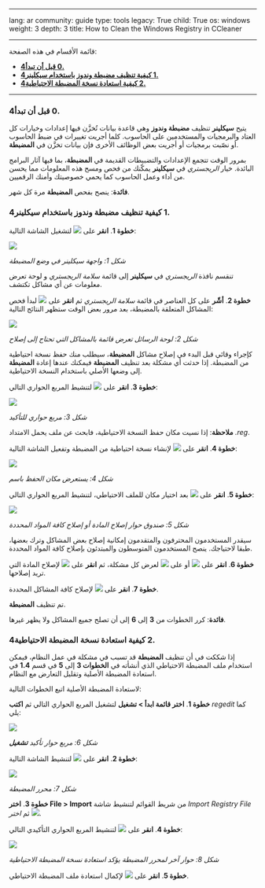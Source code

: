 

---

lang: ar
community: guide
type: tools
legacy: True
child: True
os: windows
weight: 3
depth: 3
title: How to Clean the Windows Registry in CCleaner

---

قائمة الأقسام في هذه الصفحة:

- [**4‏.0 قبل أن تبدأ**](#4.0)
- [**4‏.1 كيفية تنظيف مضبطة وندوز باستخدام سيكلينر**](#4.1)
- [**4‏.2 كيفية استعادة نسخة المضبطة الاحتياطية**](#4.2)

----

<a name="4.0"></a>
### 4‏.0 قبل أن تبدأ ###

يتيح **سيكلينر** تنظيف **مضبطة وندوز** وهي قاعدة بيانات تُخزَّن فيها إعدادات وخيارات كل العتاد والبرمجيات والمستخدمين على الحاسوب. كلما أجريت تغييرات في ضبط الحاسوب أو نصّبت برمجيات أو أجريت بعض الوظائف الأخرى فإن بيانات تخزَّن في **المضبطة**.

بمرور الوقت تتجمع الإعدادات والتضبيطات القديمة في **المضبطة**، بما فيها آثار البرامج البائدة. خيار *الريجستري* في **سيكلينر** يمكّنك من فحص ومسح هذه المعلومات مما يحسن من أداء وعمل الحاسوب كما يحمي خصوصيتك وأمنك الرقميين.

**فائدة**: ينصح بفحص **المضبطة** مرة كل شهر.


<a name="4.1"></a>
### 4‏.1 كيفية تنظيف مضبطة وندوز باستخدام سيكلينر ###

**خطوة 1**. **انقر** على ![](/sbox/screen/ccleaner-ar/50.png) لتشغيل الشاشة التالية:

![](/sbox/screen/ccleaner-ar/51.png)

*شكل 1: واجهة سيكلينر في وضع المضبطة*

تنقسم نافذة *الريجستري* في **سيكلينر** إلى قائمة *سلامة الريجستري* و لوحة تعرض معلومات عن أي مشاكل تكتشف.

**خطوة 2**. **أشّر** على كل العناصر في قائمة *سلامة الريجستري* ثم **انقر** على ![](/sbox/screen/ccleaner-ar/53.png) لبدأ فحص المشاكل المتعلقة بالمضبطة، بعد مرور بعض الوقت ستظهر النتائج التالية:

![](/sbox/screen/ccleaner-ar/54.png)

*شكل 2: لوحة الرسائل تعرض قائمة بالمشاكل التي تحتاج إلى إصلاح*

كإجراء وقائي قبل البدء في إصلاح مشاكل **المضبطة**، سيطلب منك حفظ نسخة احتياطية من المضبطة. إذا حدثت أي مشكلة بعد تنظيف **المضبطة** فيمكنك عندها إعادة **المضبطة** إلى وضعها الأصلي باستخدام النسخة الاحتياطية.

**خطوة 3**. **انقر** على ![](/sbox/screen/ccleaner-ar/55.png) لتنشيط المربع الحواري التالي:

![](/sbox/screen/ccleaner-ar/56.png)

*شكل 3: مربع حواري للتأكيد*

**ملاحظة**: إذا نسيت مكان حفظ النسخة الاحتياطية، فابحث عن ملف يحمل الامتداد *‪.reg‬*.

**خطوة 4**. **انقر** على ![](/sbox/screen/ccleaner-ar/57.png) لإنشاء نسخة احتياطية من المضبطة وتفعيل الشاشة التالية:

![](/sbox/screen/ccleaner-ar/58.png)

*شكل 4: يستعرض مكان الحفظ باسم*

**خطوة 5**. **انقر** على ![](/sbox/screen/ccleaner-ar/59.png) بعد اختيار مكان للملف الاحتياطي، لتنشيط المربع الحواري التالي:

![](/sbox/screen/ccleaner-ar/60.png)

*شكل 5: صندوق حوار إصلاح المادة أو إصلاح كافة المواد المحددة*

سيقدر المستخدمون المحترفون والمتقدمون إمكانية إصلاح بعض المشاكل وترك بعضها، طبقا لاحتياجك. ينصح المستخدمون المتوسطون والمبتدئون بإصلاح كافة المواد المحددة.

**خطوة 6**. **انقر** على ![](/sbox/screen/ccleaner-ar/61.png) أو على ![](/sbox/screen/ccleaner-ar/62.png) لعرض كل مشكلة، ثم **انقر** على ![](/sbox/screen/ccleaner-ar/64.png) لإصلاح المادة التي تريد إصلاحها.

**خطوة 7**. **انقر** على ![](/sbox/screen/ccleaner-ar/63.png) لإصلاح كافة المشاكل المحددة.

تم تنظيف **المضبطة**.

**فائدة**: كرر الخطوات من **3** إلى **6** إلى أن تصلح جميع المشاكل ولا يظهر غيرها.

<a name="4.2"></a>
### 4‏.2 كيفية استعادة نسخة المضبطة الاحتياطية ###

إذا شككت في أن تنظيف **المضبطة** قد تسبب في مشكلة في عمل النظام، فيمكن استخدام ملف المضبطة الاحتياطي الذي أنشأته في **الخطوات 3** إلى **5** في قسم **4‏.1** في استعادة المضبطة الأصلية وتقليل التعارض مع النظام.

لاستعادة المضبطة الأصلية اتبع الخطوات التالية:

**خطوة 1**. **اختر قائمة ابدأ > تشغيل** لتشغيل المربع الحواري التالي ثم **اكتب** *regedit* كما يلي:

![](/sbox/screen/ccleaner-ar/65.png)

*شكل 6: مربع حوار تأكيد **تشغيل***

**خطوة 2**. **انقر** على ![](/sbox/screen/ccleaner-ar/04.png) لتنشيط الشاشة التالية:

![](/sbox/screen/ccleaner-ar/66.png)

*شكل 7: محرر المضبطة*

**خطوة 3**. **اختر File ‏> Import** من شريط القوائم لتنشيط شاشة *Import Registry File* ثم *اختر* ![](/sbox/screen/ccleaner-ar/68.png).

**خطوة 4**. **انقر** على ![](/sbox/screen/ccleaner-ar/77.png) لتنشيط المربع الحواري التأكيدي التالي:

![](/sbox/screen/ccleaner-ar/70.png)

*شكل 8: حوار آخر لمحرر المضبطة يؤكد استعادة نسخة المضبطة الاحتياطية*

**خطوة 5**. **انقر** على ![](/sbox/screen/ccleaner-ar/04.png) لإكمال استعادة ملف المضبطة الاحتياطي.


